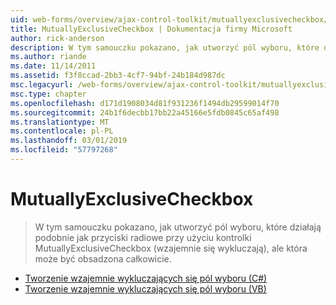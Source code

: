 ```yaml
---
uid: web-forms/overview/ajax-control-toolkit/mutuallyexclusivecheckbox/index
title: MutuallyExclusiveCheckbox | Dokumentacja firmy Microsoft
author: rick-anderson
description: W tym samouczku pokazano, jak utworzyć pól wyboru, które działają podobnie jak przyciski radiowe przy użyciu kontrolki MutuallyExclusiveCheckbox (wzajemnie się wykluczają), ale które mogą być...
ms.author: riande
ms.date: 11/14/2011
ms.assetid: f3f8ccad-2bb3-4cf7-94bf-24b184d987dc
msc.legacyurl: /web-forms/overview/ajax-control-toolkit/mutuallyexclusivecheckbox
msc.type: chapter
ms.openlocfilehash: d171d1908034d81f931236f1494db29599014f70
ms.sourcegitcommit: 24b1f6decbb17bb22a45166e5fdb0845c65af498
ms.translationtype: MT
ms.contentlocale: pl-PL
ms.lasthandoff: 03/01/2019
ms.locfileid: "57797268"
---
```

<a name="mutuallyexclusivecheckbox"></a>MutuallyExclusiveCheckbox
====================
> W tym samouczku pokazano, jak utworzyć pól wyboru, które działają podobnie jak przyciski radiowe przy użyciu kontrolki MutuallyExclusiveCheckbox (wzajemnie się wykluczają), ale która może być obsadzona całkowicie.


- [Tworzenie wzajemnie wykluczających się pól wyboru (C#)](creating-mutually-exclusive-checkboxes-cs.md)
- [Tworzenie wzajemnie wykluczających się pól wyboru (VB)](creating-mutually-exclusive-checkboxes-vb.md)
